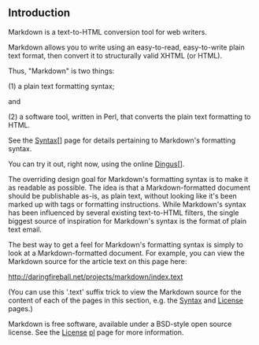 
Introduction
------------

Markdown is a text-to-HTML conversion tool for web writers. 

Markdown allows you to write using an easy-to-read, easy-to-write plain text
format, then convert it to structurally valid XHTML (or HTML).

Thus, "Markdown" is two things: 

(1) a plain text formatting syntax;

and
 
(2) a software tool, written in Perl, that converts the plain text
formatting to HTML. 

See the [Syntax](http://daringfireball.net/projects/markdown/syntax)[] page for details pertaining to
Markdown's formatting syntax. 

You can try it out, right now, using the
online [Dingus](http://daringfireball.net/projects/markdown/dingus)[].

  [syntax]: /projects/markdown/syntax
  [dingus]: /projects/markdown/dingus

The overriding design goal for Markdown's formatting syntax is to make
it as readable as possible. The idea is that a Markdown-formatted
document should be publishable as-is, as plain text, without looking
like it's been marked up with tags or formatting instructions. While
Markdown's syntax has been influenced by several existing text-to-HTML
filters, the single biggest source of inspiration for Markdown's
syntax is the format of plain text email.

The best way to get a feel for Markdown's formatting syntax is simply
to look at a Markdown-formatted document. For example, you can view
the Markdown source for the article text on this page here:

<http://daringfireball.net/projects/markdown/index.text>

(You can use this '.text' suffix trick to view the Markdown source for
the content of each of the pages in this section, e.g. the
[Syntax][s_src] and [License][l_src] pages.)

  [s_src]: /projects/markdown/syntax.text
  [l_src]: /projects/markdown/license.text

Markdown is free software, available under a BSD-style open source
license. See the [License](http://daringfireball.net/projects/markdown/license) [pl] page for more information.

  [pl]: /projects/markdown/license



